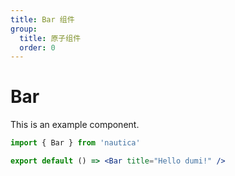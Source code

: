 ```yaml
---
title: Bar 组件
group:
  title: 原子组件
  order: 0
---
```


# Bar

This is an example component.

```jsx
import { Bar } from 'nautica'

export default () => <Bar title="Hello dumi!" />
```
